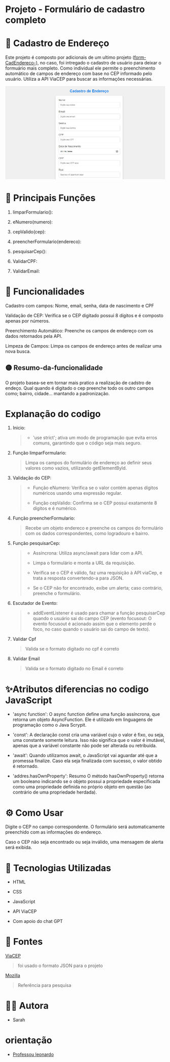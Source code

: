 # Projeto - Formulário de cadastro completo

# 📍 Cadastro de Endereço

Este projeto é composto por adicionais de um ultimo projeto ([form-CadEndereco-](https://github.com/SarahLSilva/form-CadEndereco-.git)), no caso, foi intregado o cadastro de usuário para deixar o formuário mais completo. Como individual ele permite o preenchimento automático de campos de endereço com base no CEP informado pelo usuário. Utiliza a API ViaCEP para buscar as informações necessárias.

![banner](img/Banner1.jpeg)

# 💎 Principais Funções

1. limparFormulario():

2. eNumero(numero): 

3. cepValido(cep):

4. preencherFormulario(endereco): 

5. pesquisarCep(): 

6. ValidarCPF:

7. ValidarEmail:

# 🚀 Funcionalidades

Cadastro com campos: Nome, email, senha, data de nascimento e CPF

Validação de CEP: Verifica se o CEP digitado possui 8 dígitos e é composto apenas por números.

Preenchimento Automático: Preenche os campos de endereço com os dados retornados pela API.

Limpeza de Campos: Limpa os campos de endereço antes de realizar uma nova busca.

## 🟡 Resumo-da-funcionalidade

O projeto basea-se em tornar mais pratico a realização de cadstro de endeço. Qual quando é digitado o cep preenche todo os outro campos como; bairro, cidade... mantando a padronização.

# Explanação do codigo

1.  Inicio:
    > - 'use strict'; ativa um modo de programação que evita erros comuns, garantindo que o código seja mais seguro.

2. Função limparFormulario:

    > Limpa os campos do formulário de endereço ao definir seus valores como vazios, utilizando getElementById.

3. Validação do CEP:

    > - Função eNumero: Verifica se o valor contém apenas dígitos numéricos usando uma expressão regular.
    >
    > - Função cepValido: Confirma se o CEP possui exatamente 8 dígitos e é numérico.

4. Função preencherFormulario:

    > Recebe um objeto endereco e preenche os campos do formulário com os dados correspondentes, como logradouro e bairro.

5. Função pesquisarCep:

    >- Assíncrona: Utiliza async/await para lidar com a API.
    >
    > - Limpa o formulário e monta a URL da requisição.
    >
    > - Verifica se o CEP é válido, faz uma requisição à API viaCep, e trata a resposta convertendo-a para JSON.
    > - Se o CEP não for encontrado, exibe um alerta; caso contrário, preenche o formulário.

6. Escutador de Evento:

    > - addEventListener é usado para chamar a função pesquisarCep quando o usuário sai do campo CEP (evento focusout: O evento focusout é acionado assim que o elemento perde o foco, no caso quando o usuário sai do campo de texto).

7. Validar Cpf

    > Valida se o formato digitado no cpf é correto

8. Validar Email

    >Valida se o formato digitado no Email é correto

# ✨Atributos diferencias no codigo JavaScript

- 'async function': O async function define uma função assíncrona, que retorna um objeto AsyncFunction. Ele é utilizado em linguagens de programação como o Java Scrypit.

- 'const': A declaração const cria uma variável cujo o valor é fixo, ou seja, uma constante somente leitura. Isso não significa que o valor é imutável, apenas que a variável constante não pode ser alterada ou retribuída.

- 'await': Quando utilizamos await, o JavaScript vai aguardar até que a promessa finalize. Caso ela seja finalizada com sucesso, o valor obtido é retornado. 

- 'addres.hasOwnProperty': Resumo O método hasOwnProperty() retorna um booleano indicando se o objeto possui a propriedade especificada como uma propriedade definida no próprio objeto em questão (ao contrário de uma propriedade herdada).

# ⚙️ Como Usar

Digite o CEP no campo correspondente.
O formulário será automaticamente preenchido com as informações do endereço.

Caso o CEP não seja encontrado ou seja inválido, uma mensagem de alerta será exibida.

# 🧮 Tecnologias Utilizadas

- HTML

- CSS

- JavaScript

- API ViaCEP

- Com apoio do chat GPT

# 📝 Fontes

[ViaCEP](https://viacep.com.br/) 

>foi usado o formato JSON para o projeto

[Mozilla](https://developer.mozilla.org/pt-BR/)

>Referência para pesquisa

# 👧🏻 Autora

- Sarah

# orientação

- [Professou leonardo](https://github.com/leonardossrocha)